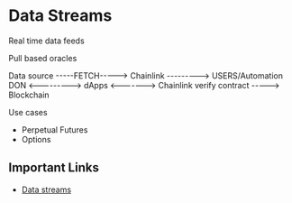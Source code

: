 # Data Streams

Real time data feeds

Pull based oracles

Data source -----FETCH-----> Chainlink ---------> USERS/Automation DON <---------> dApps <-------> Chainlink verify contract -----> Blockchain

Use cases
- Perpetual Futures
- Options

## Important Links

- [Data streams](https://chain.link/data-streams)

